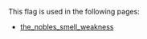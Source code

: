 This flag is used in the following pages:
 - [the_nobles_smell_weakness](../events/the_nobles_smell_weakness.md)
